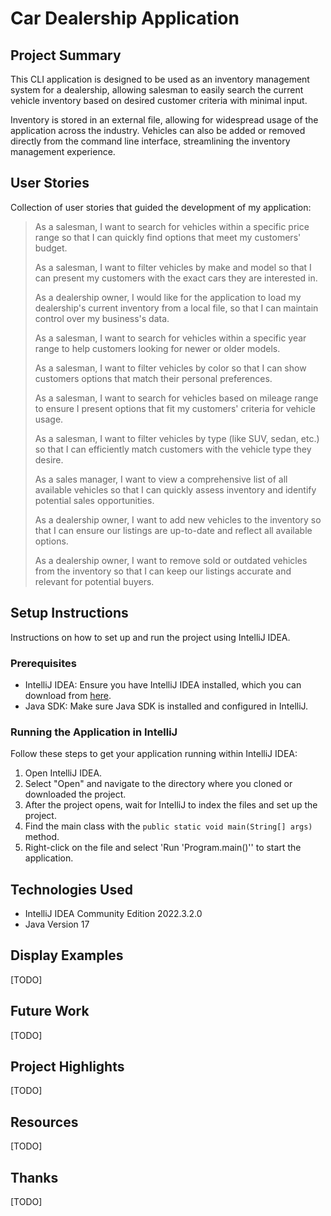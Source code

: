 # Car Dealership Application

## Project Summary

This CLI application is designed to be used as an inventory management system for a dealership, allowing salesman to easily search the current vehicle inventory based on desired customer criteria with minimal input.

Inventory is stored in an external file, allowing for widespread usage of the application across the industry. Vehicles can also be added or removed directly from the command line interface, streamlining the inventory management experience.

## User Stories

Collection of user stories that guided the development of my application:
>As a salesman, I want to search for vehicles within a specific price range so that I can quickly find options that meet my customers' budget.
>
>As a salesman, I want to filter vehicles by make and model so that I can present my customers with the exact cars they are interested in.
>
>As a dealership owner, I would like for the application to load my dealership's current inventory from a local file, so that I can maintain control over my business's data.
>
>As a salesman, I want to search for vehicles within a specific year range to help customers looking for newer or older models.
>
>As a salesman, I want to filter vehicles by color so that I can show customers options that match their personal preferences.
>
>As a salesman, I want to search for vehicles based on mileage range to ensure I present options that fit my customers' criteria for vehicle usage.
>
>As a salesman, I want to filter vehicles by type (like SUV, sedan, etc.) so that I can efficiently match customers with the vehicle type they desire.
>
>As a sales manager, I want to view a comprehensive list of all available vehicles so that I can quickly assess inventory and identify potential sales opportunities.
>
>As a dealership owner, I want to add new vehicles to the inventory so that I can ensure our listings are up-to-date and reflect all available options.
>
>As a dealership owner, I want to remove sold or outdated vehicles from the inventory so that I can keep our listings accurate and relevant for potential buyers.

## Setup Instructions

Instructions on how to set up and run the project using IntelliJ IDEA.

### Prerequisites

- IntelliJ IDEA: Ensure you have IntelliJ IDEA installed, which you can download from [here](https://www.jetbrains.com/idea/download/).
- Java SDK: Make sure Java SDK is installed and configured in IntelliJ.

### Running the Application in IntelliJ

Follow these steps to get your application running within IntelliJ IDEA:

1. Open IntelliJ IDEA.
2. Select "Open" and navigate to the directory where you cloned or downloaded the project.
3. After the project opens, wait for IntelliJ to index the files and set up the project.
4. Find the main class with the `public static void main(String[] args)` method.
5. Right-click on the file and select 'Run 'Program.main()'' to start the application.

## Technologies Used

- IntelliJ IDEA Community Edition 2022.3.2.0
- Java Version 17

## Display Examples

[TODO]

## Future Work

[TODO]

## Project Highlights

[TODO]

## Resources

[TODO]

## Thanks

[TODO]
